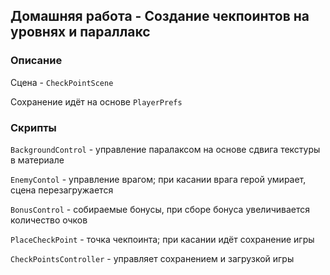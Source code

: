 ## Домашняя работа - Создание чекпоинтов на уровнях и параллакс

### Описание

Сцена - `CheckPointScene`

Сохранение идёт на основе `PlayerPrefs`

### Скрипты

`BackgroundControl` - управление паралаксом на основе сдвига текстуры в материале

`EnemyContol` - управление врагом; при касании врага герой умирает, сцена перезагружается

`BonusControl` - собираемые бонусы, при сборе бонуса увеличивается количество очков

`PlaceCheckPoint` - точка чекпоинта; при касании идёт сохранение игры

`CheckPointsController` - управляет сохранением и загрузкой игры

